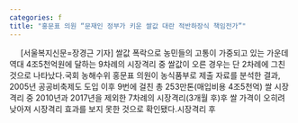 ```yaml
---
categories: f
title: "홍문표 의원 “문재인 정부가 키운 쌀값 대란 적반하장식 책임전가”"
---
```

&nbsp;&nbsp;&nbsp;&nbsp; [서울복지신문=장경근 기자] 쌀값 폭락으로 농민들의 고통이 가중되고 있는 가운데 역대 4조5천억원에 달하는 9차례의 시장격리 중 쌀값이 오른 경우는 단 2차례에 그친 것으로 나타났다.국회 농해수위 홍문표 의원이 농식품부로 제출 자료를 분석한 결과, 2005년 공공비축제도 도입 이후 9번에 걸친 총 253만톤(매입비용 4조5천억) 쌀 시장격리 중 2010년과 2017년을 제외한 7차례의 시장격리(3개월 후)후 쌀 가격이 오히려 낮아져 시장격리 효과를 보지 못한 것으로 확인됐다.시장격리 후 